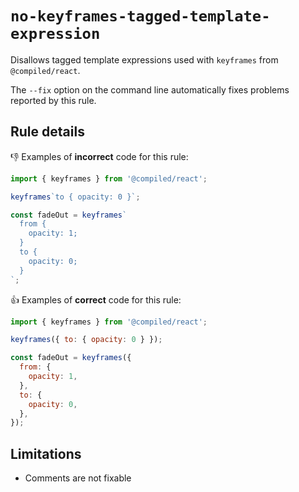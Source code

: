 # `no-keyframes-tagged-template-expression`

Disallows tagged template expressions used with `keyframes` from `@compiled/react`.

The `--fix` option on the command line automatically fixes problems reported by this rule.

## Rule details

👎 Examples of **incorrect** code for this rule:

```js
import { keyframes } from '@compiled/react';

keyframes`to { opacity: 0 }`;

const fadeOut = keyframes`
  from {
    opacity: 1;
  }
  to {
    opacity: 0;
  }
`;
```

👍 Examples of **correct** code for this rule:

```js
import { keyframes } from '@compiled/react';

keyframes({ to: { opacity: 0 } });

const fadeOut = keyframes({
  from: {
    opacity: 1,
  },
  to: {
    opacity: 0,
  },
});
```

## Limitations

- Comments are not fixable
